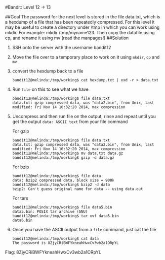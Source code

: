 #Bandit: Level 12 -> 13

##Goal
The password for the next level is stored in the file data.txt, which is a hexdump of a file that has been repeatedly compressed. For this level it may be useful to create a directory under /tmp in which you can work using mkdir. For example: mkdir /tmp/myname123. Then copy the datafile using cp, and rename it using mv (read the manpages!)
##Solution
1. SSH onto the server with the username bandit12

2. Move the file over to a temporary place to work on it using `mkdir`, `cp` and `mv`

3. convert the hexdump back to a file

   ```
   bandit12@melinda:/tmp/working$ cat hexdump.txt | xxd -r > data.txt
   ```

4. Run `file` on this to see what we have

   ```
   bandit12@melinda:/tmp/working$ file data.txt
   data.txt: gzip compressed data, was "data2.bin", from Unix, last modified: Fri Nov 14 10:32:20 2014, max compression
   ```

5. Uncompress and then run file on the output, rinse and repeat until you get the output `data: ASCII text` from your file command

   For gzip
   ```
   bandit12@melinda:/tmp/working$ file data.txt
   data.txt: gzip compressed data, was "data2.bin", from Unix, last modified: Fri Nov 14 10:32:20 2014, max compression
   bandit12@melinda:/tmp/working$ mv data.txt data.gz
   bandit12@melinda:/tmp/working$ gzip -d data.gz
   ```
   
   For bzip
   ```
   bandit12@melinda:/tmp/working$ file data
   data: bzip2 compressed data, block size = 900k
   bandit12@melinda:/tmp/working$ bzip2 -d data     
   bzip2: Can't guess original name for data -- using data.out
   ```
   
   For tars
   ```
   bandit12@melinda:/tmp/working$ file data5.bin
   data5.bin: POSIX tar archive (GNU)
   bandit12@melinda:/tmp/working$ tar xvf data5.bin
   data6.bin
   ```

6. Once you have the ASCII output from a `file` command, just cat the file

   ```
   bandit12@melinda:/tmp/working$ cat data
   The password is 8ZjyCRiBWFYkneahHwxCv3wb2a1ORpYL
   ```

Flag: 8ZjyCRiBWFYkneahHwxCv3wb2a1ORpYL
